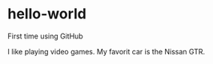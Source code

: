 # hello-world
First time using GitHub

I like playing video games. My favorit car is the Nissan GTR.
